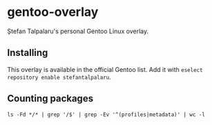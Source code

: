 # gentoo-overlay

Ștefan Talpalaru's personal Gentoo Linux overlay.

## Installing

This overlay is available in the official Gentoo list. Add it with `eselect repository enable stefantalpalaru`.

## Counting packages

`ls -Fd */* | grep '/$' | grep -Ev '^(profiles|metadata)' | wc -l`

